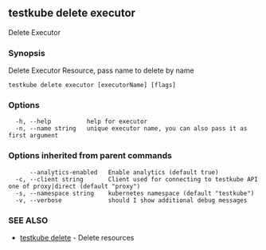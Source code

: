 ## testkube delete executor

Delete Executor

### Synopsis

Delete Executor Resource, pass name to delete by name

```
testkube delete executor [executorName] [flags]
```

### Options

```
  -h, --help          help for executor
  -n, --name string   unique executor name, you can also pass it as first argument
```

### Options inherited from parent commands

```
      --analytics-enabled   Enable analytics (default true)
  -c, --client string       Client used for connecting to testkube API one of proxy|direct (default "proxy")
  -s, --namespace string    kubernetes namespace (default "testkube")
  -v, --verbose             should I show additional debug messages
```

### SEE ALSO

* [testkube delete](testkube_delete.md)	 - Delete resources

